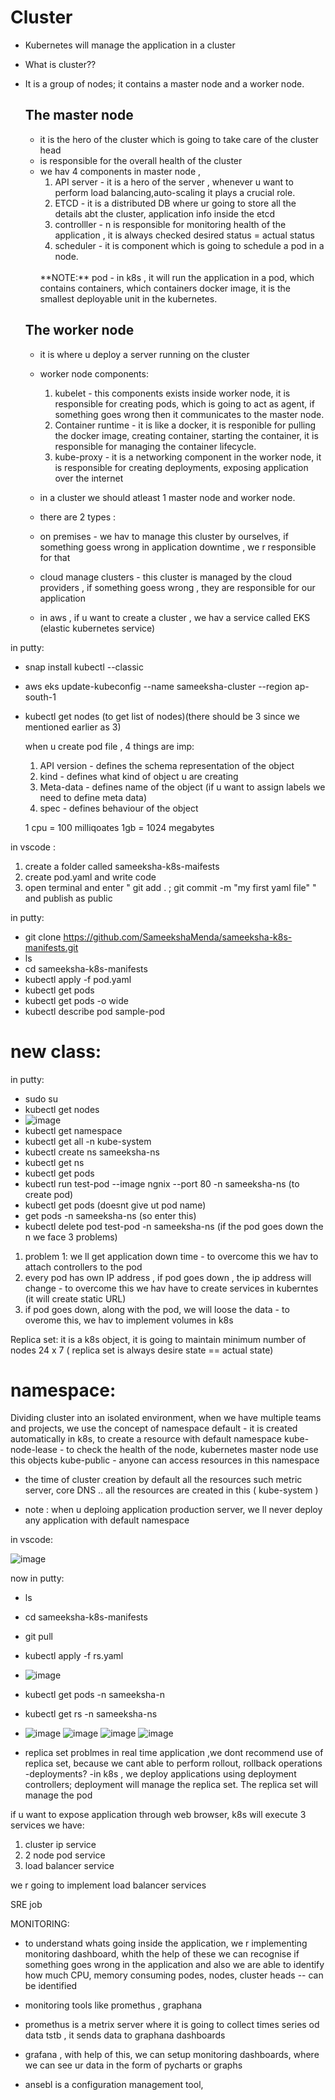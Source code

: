 Cluster
=======
- Kubernetes will manage the application in a cluster
- What is cluster??
- It is a group of nodes; it contains a master node and a worker node.
  
   The master node
   -----------
  - it is the hero of the cluster which is going to take care of the cluster head
  - is responsible for the overall health of the cluster
  - we hav 4 components in master node ,
    1. API server - it is a hero of the server , whenever u want to perform load balancing,auto-scaling it plays a crucial role.
    2. ETCD - it is a distributed DB where ur going to store all the details abt the cluster, application info inside the etcd
    3. controlller - n is responsible for monitoring health of the application , it is always checked  desired status = actual status
    4. scheduler - it is component which is going to schedule a pod in a node.
    <br>
    **NOTE:** pod - in k8s , it will run the application in a pod, which contains containers, which containers docker image, it is the smallest deployable unit in  the kubernetes.
  
   The worker node
   -----------
  - it is where u deploy a server running on the cluster
  - worker node components:
    1. kubelet - this components exists inside worker node, it is responsible for creating pods, which is going to act as agent, if something goes wrong then it communicates to the master node.
    2. Container runtime - it is like a docker, it is responible for pulling the docker image, creating container, starting the container, it is responsible for managing the container lifecycle.
    3. kube-proxy - it is a networking component in the worker node, it is responsible for creating deployments, exposing application over the internet
 
  - in a cluster we should atleast 1 master node and worker node.
  - there are 2 types :
  - on premises - we hav to manage this cluster by ourselves, if something goess wrong in application downtime , we r responsible for that
  - cloud manage clusters - this cluster is managed by the cloud providers , if something goess wrong , they are responsible for our application
  - in aws , if u want to create a cluster , we hav a service called EKS (elastic kubernetes service)

 in putty:
 
  - snap install kubectl --classic
  - aws eks update-kubeconfig --name sameeksha-cluster --region ap-south-1
  - kubectl get nodes (to get list of nodes)(there should be 3 since we mentioned earlier as 3)

     when u create pod file , 4 things are imp:
    1. API version - defines the schema representation of the object
    2. kind - defines what kind of object u are creating
    3. Meta-data - defines name of the object (if u want to assign labels we need to define meta data)
    4. spec - defines behaviour of the object
   
    1 cpu = 100 milliqoates
    1gb = 1024 megabytes

    
in vscode :

1. create a folder called sameeksha-k8s-maifests
2. create pod.yaml and write code
3. open terminal and enter  " git add . ; git commit -m "my first yaml file" " and publish as public

   
in putty:

- git clone https://github.com/SameekshaMenda/sameeksha-k8s-manifests.git
- ls
- cd sameeksha-k8s-manifests
- kubectl apply -f pod.yaml
- kubectl get pods
-  kubectl get pods -o wide
-  kubectl describe pod sample-pod



new class:
=========
 in putty:

 - sudo su
 - kubectl get  nodes
 - ![image](https://github.com/user-attachments/assets/e8b86a6e-1d59-4bbc-9088-615fde1f8d1c)
 -  kubectl get namespace
 -  kubectl get all -n kube-system
 -  kubectl create ns sameeksha-ns
 -  kubectl get ns
 - kubectl get pods
 - kubectl run test-pod --image ngnix --port 80 -n sameeksha-ns (to create pod)
 - kubectl get pods (doesnt give ut pod name)
 - get pods -n sameeksha-ns (so enter this)
 -  kubectl delete pod test-pod -n sameeksha-ns (if the pod goes down the n we face 3 problems)
 1.  problem 1: we ll get application down time - to overcome this we hav to attach controllers to the pod
 2.  every pod has own IP address , if pod goes down , the ip address will change - to overcome this we hav have to create services in kuberntes (it will create static URL)
 3.  if pod goes down, along with the pod, we will loose the data - to overome this, we hav to implement volumes in k8s

Replica set:
it is a k8s object, it is going to maintain minimum number of nodes 24 x 7 ( replica set is always desire state == actual state)




namespace:
=========

Dividing cluster into an isolated environment, when we have multiple teams and projects, we use the concept of namespace
default - it is created automatically in k8s, to create a resource with default namespace
kube-node-lease  - to check the health of the node, kubernetes master node use this objects
kube-public  - anyone can access resources in this namespace

- the time of cluster creation by default all the resources such metric server, core DNS .. all the resources are created in this ( kube-system )

- note : when u deploing application production server, we ll never deploy any application with default namespace

in vscode:

![image](https://github.com/user-attachments/assets/af27ab30-7a55-4771-b678-033cb6abf7b7)

now in putty:

- ls 
- cd sameeksha-k8s-manifests
- git pull
- kubectl apply -f rs.yaml
- ![image](https://github.com/user-attachments/assets/5e79f5cf-9c42-4f60-94f2-c64523fa2fa6)
- kubectl get pods -n sameeksha-n
-  kubectl get rs -n sameeksha-ns
-  ![image](https://github.com/user-attachments/assets/dba8251a-c28c-4c8b-86fb-ceffc0639709)
![image](https://github.com/user-attachments/assets/89e7c7f0-0aeb-4614-941e-504fb197e94d)
![image](https://github.com/user-attachments/assets/56e8f368-ad6b-4827-b892-797b7dbc84cf)
![image](https://github.com/user-attachments/assets/59386ada-a536-4d7a-ad5f-44896724795c)




- replica set problmes
in real time application ,we dont recommend use of replica set, because we cant able to perform rollout, rollback operations
-deployments?
-in k8s , we deploy applications using deployment controllers; deployment will manage the replica set. The replica set will manage the pod


if u want to expose application through web browser, k8s will execute 
3 services we have:
1. cluster ip service
2. 2 node pod service
3. load balancer service

we r going to implement load balancer services

SRE job

MONITORING:
- to understand whats going inside the application, we r implementing monitoring dashboard, whith the help of these we can recognise if something goes wrong in the application and also we are able to identify how much CPU, memory consuming podes, nodes, cluster heads -- can be identified
- monitoring tools like promethus , graphana
- promethus is a metrix server where it is going to collect times series od data tstb , it sends data to graphana dashboards
- grafana , with help of this, we can setup monitoring dashboards, where we can see ur data in the form of pycharts or graphs

- ansebl is a configuration management tool, 
